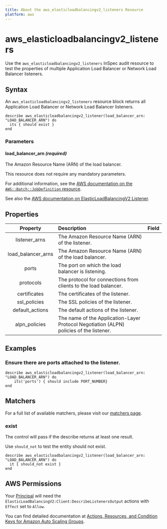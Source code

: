 ```yaml
---
title: About the aws_elasticloadbalancingv2_listeners Resource
platform: aws
---
```


# aws\_elasticloadbalancingv2\_listeners

Use the `aws_elasticloadbalancingv2_listeners` InSpec audit resource to test the properties of multiple Application Load Balancer or Network Load Balancer listeners.

## Syntax

An `aws_elasticloadbalancingv2_listeners` resource block returns all Application Load Balancer or Network Load Balancer listeners.

    describe aws_elasticloadbalancingv2_listener(load_balancer_arn: "LOAD_BALANCER_ARN") do
      its { should exist }
    end

### Parameters

#### load_balancer_arn _(required)_

The Amazon Resource Name (ARN) of the load balancer.

This resource does not require any mandatory parameters.

For additional information, see the [AWS documentation on the `AWS::Batch::JobDefinition` resource](https://docs.aws.amazon.com/AWSCloudFormation/latest/UserGuide/aws-resource-batch-jobdefinition.html).


See also the [AWS documentation on ElasticLoadBalancingV2 Listener](https://docs.aws.amazon.com/AWSCloudFormation/latest/UserGuide/aws-resource-elasticloadbalancingv2-listener.html).

## Properties

| Property | Description | Field |
| :---: | :--- | :---: |
|listener_arns | The Amazon Resource Name (ARN) of the listener. |
|load_balancer_arns | The Amazon Resource Name (ARN) of the load balancer. |
|ports | The port on which the load balancer is listening. |
|protocols | The protocol for connections from clients to the load balancer. |
|certificates | The certificates of the listener. |
|ssl_policies | The SSL policies of the listener. |
|default_actions | The default actions of the listener. |
|alpn_policies | The name of the Application-Layer Protocol Negotiation (ALPN) policies of the listener. |

## Examples

### Ensure there are ports attached to the listener.

    describe aws_elasticloadbalancingv2_listener(load_balancer_arn: "LOAD_BALANCER_ARN") do
        its('ports') { should include PORT_NUMBER}
    end

## Matchers

For a full list of available matchers, please visit our [matchers page](https://www.inspec.io/docs/reference/matchers/).

### exist

The control will pass if the describe returns at least one result.

Use `should_not` to test the entity should not exist.

    describe aws_elasticloadbalancingv2_listener(load_balancer_arn: "LOAD_BALANCER_ARN") do
      it { should_not exist }
    end

## AWS Permissions

Your [Principal](https://docs.aws.amazon.com/IAM/latest/UserGuide/intro-structure.html#intro-structure-principal) will need the `ElasticLoadBalancingV2:Client:DescribeListenersOutput` actions with `Effect` set to `Allow`.

You can find detailed documentation at [Actions, Resources, and Condition Keys for Amazon Auto Scaling Groups](https://docs.aws.amazon.com/autoscaling/ec2/userguide/control-access-using-iam.html).
